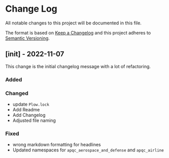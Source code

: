 
# Change Log
All notable changes to this project will be documented in this file.
 
The format is based on [Keep a Changelog](http://keepachangelog.com/)
and this project adheres to [Semantic Versioning](http://semver.org/).

## [init] - 2022-11-07
This change is the initial changelog message with a lot of refactoring.
 
### Added

### Changed
- update `Plow.lock`
- Add Readme
- Add Changelog
- Adjusted file naming

### Fixed
- wrong markdown formatting for headlines
- Updated namespaces for `apqc_aerospace_and_defense` and `apqc_airline`
